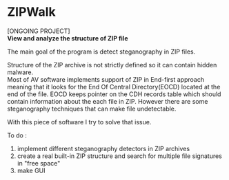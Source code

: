# ZIPWalk
[ONGOING PROJECT]</br>
<b>View and analyze the structure of ZIP file</b>

The main goal of the program is detect steganography in ZIP files.

Structure of the ZIP archive is not strictly defined so it can contain hidden malware.</br>
Most of AV software implements support of ZIP in End-first approach meaning that it looks for the End Of Central Directory(EOCD) located at the end of the file. EOCD keeps pointer on the CDH records table which should contain information about the each file in ZIP. However there are some steganography techniques that can make file undetectable.<br>

With this piece of software I try to solve that issue.

To do :
1) implement different steganography detectors in ZIP archives
2) create a real built-in ZIP structure and search for multiple file signatures in "free space" 
3) make GUI
